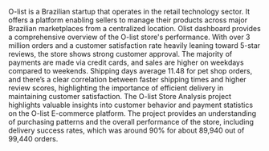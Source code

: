 O-list is a Brazilian startup that operates in the retail technology sector. It offers a platform enabling sellers to manage their products across major Brazilian marketplaces from a centralized location.
Olist dashboard provides a comprehensive overview of the O-list store's performance. With over 3 million orders and a customer satisfaction rate heavily leaning toward 5-star reviews, the store shows strong customer approval. The majority of payments are made via credit cards, and sales are higher on weekdays compared to weekends. Shipping days average 11.48 for pet shop orders, and there’s a clear correlation between faster shipping times and higher review scores, highlighting the importance of efficient delivery in maintaining customer satisfaction.
The O-list Store Analysis project highlights valuable insights into customer behavior and payment statistics on the O-list E-commerce platform. The project provides an understanding of purchasing patterns and the overall performance of the store, including delivery success rates, which was around 90% for about 89,940 out of 99,440 orders.
